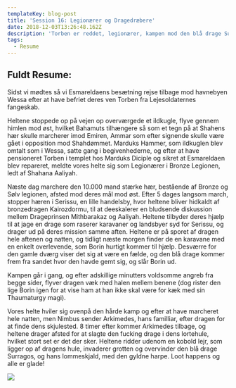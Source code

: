 ```yaml
---
templateKey: blog-post
title: 'Session 16: Legionærer og Dragedræbere'
date: 2018-12-03T13:26:48.162Z
description: 'Torben er reddet, legionærer, kampen mod den blå drage Surragos og rigdom.'
tags:
  - Resume
---
```

## Fuldt Resume:

Sidst vi mødtes så vi Esmareldaens besætning rejse tilbage mod havnebyen Wessa efter at have befriet deres ven Torben fra Lejesoldaternes fangeskab.

Heltene stoppede op på vejen op overværgede et ildkugle, flyve gennem himlen mod øst, hvilket Bahamuts tilhængere så som et tegn på at Shahens hær skulle marcherer imod Emiren, Ammar som efter signende skulle være gået i opposition mod Shahdømmet. Marduks Hammer, som ildkuglen blev omtalt som i Wessa, satte gang i begivenhederne, og efter at have pensioneret Torben i templet hos Marduks Diciple og sikret at Esmareldaen blev repareret, meldte vores helte sig som Legionærer i Bronze Legionen, ledt af Shahana Aaliyah.

Næste dag marchere den 10.000 mand stærke hær, bestående af Bronze og Sølv legionen, afsted mod deres mål mod øst. Efter 5 dages langsom march, stopper hæren i Serissu, en lille handelsby, hvor heltene bliver hidkaldt af bronzedragen Kairozdormu, til at deeskalerer en bludsende diskussion mellem Drageprinsen Mithbarakaz og Aaliyah. Heltene tilbyder deres hjælp til at jage en drage som raserer karavaner og landsbyer syd for Serissu, og drager ud på deres mission samme aften. Heltene er på sporet af dragen hele aftenen og natten, og tidligt næste morgen finder de en karavane med en enkelt overlevende, som Borin hurtigt kommer til hjælp. Desværre for den gamle dværg viser det sig at være en fælde, og den blå drage kommer frem fra sandet hvor den havde gemt sig, og slår Borin ud.

Kampen går i gang, og efter adskillige minutters voldsomme angreb fra begge sider, flyver dragen væk med halen mellem benene (dog rister den lige Borin igen for at vise ham at han ikke skal være for kæk med sin Thaumaturgy magi).

Vores helte hviler sig ovenpå den hårde kamp og efter at have marcheret hele natten, men Nimbus sender Arkimedes, hans familliar, efter dragen for at finde dens skjulested. 8 timer efter kommer Arkimedes tilbage, og heltene drager afsted for at slagte den fucking drage i dens lortehule, hvilket stort set er det der sker. Heltene ridder udenom en kobold lejr, som ligger op af dragens hule, invaderer grotten og overvinder den blå drage Surragos, og hans lommeskjald, med den gyldne harpe. Loot happens og alle er glade!

![](/img/blue-dragon.jpeg)
